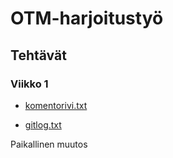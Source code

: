# OTM-harjoitustyö

## Tehtävät

### Viikko 1

* [komentorivi.txt](https://github.com/sainikumara/otm-harjoitustyo/blob/master/laskarit/viikko1/komentorivi.txt)

* [gitlog.txt](https://github.com/sainikumara/otm-harjoitustyo/blob/master/laskarit/viikko1/gitlog.txt)


Paikallinen muutos
